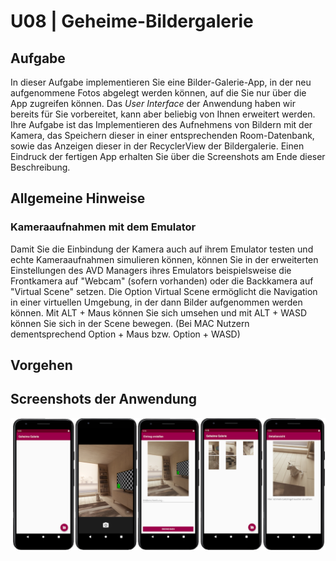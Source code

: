 # U08 | Geheime-Bildergalerie

## Aufgabe

In dieser Aufgabe implementieren Sie eine Bilder-Galerie-App, in der neu aufgenommene Fotos abgelegt werden können, auf die Sie nur über die App zugreifen können. Das _User Interface_ der Anwendung haben wir bereits für Sie vorbereitet, kann aber beliebig von Ihnen erweitert werden. Ihre Aufgabe ist das Implementieren des Aufnehmens von Bildern mit der Kamera, das Speichern dieser in einer entsprechenden Room-Datenbank, sowie das Anzeigen dieser in der RecyclerView der Bildergalerie. Einen Eindruck der fertigen App erhalten Sie über die Screenshots am Ende dieser Beschreibung.

## Allgemeine Hinweise

### Kameraaufnahmen mit dem Emulator

Damit Sie die Einbindung der Kamera auch auf ihrem Emulator testen und echte Kameraaufnahmen simulieren können, können Sie in der erweiterten Einstellungen des AVD Managers ihres Emulators beispielsweise die Frontkamera auf "Webcam" (sofern vorhanden) oder die Backkamera auf "Virtual Scene" setzen. Die Option Virtual Scene ermöglicht die Navigation in einer virtuellen Umgebung, in der dann Bilder aufgenommen werden können. Mit ALT + Maus können Sie sich umsehen und mit ALT + WASD können Sie sich in der Scene bewegen. (Bei MAC Nutzern dementsprechend Option + Maus bzw. Option + WASD)

## Vorgehen

### 



### 



### 



### 



## Screenshots der Anwendung

![Screenshots der Laufapp](./docs/screenshots.png)

